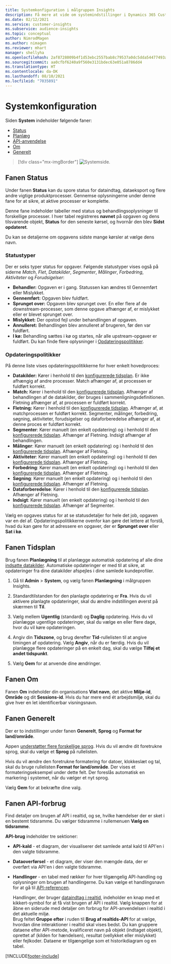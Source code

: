 ```yaml
---
title: Systemkonfiguration i målgruppen Insights
description: Få mere at vide om systemindstillinger i Dynamics 365 Customer Insights-funktionen i målgruppen Insights.
ms.date: 02/12/2021
ms.service: customer-insights
ms.subservice: audience-insights
ms.topic: conceptual
author: NimrodMagen
ms.author: nimagen
ms.reviewer: mhart
manager: shellyha
ms.openlocfilehash: 2af8728009b4f1d53ebc2557bab8c79537a0dc5dda54477493ab1ad16f3f9a8a
ms.sourcegitcommit: aa0cfbf6240a9f560e3131bdec63e051a8786dd4
ms.translationtype: HT
ms.contentlocale: da-DK
ms.lasthandoff: 08/10/2021
ms.locfileid: "7035891"
---
```

# <a name="system-configuration"></a>Systemkonfiguration

Siden **System** indeholder følgende faner:
- [Status](#status-tab)
- [Planlæg](#schedule-tab)
- [API-anvendelse](#api-usage-tab)
- [Om](#about-tab)
- [Generelt](#general-tab)

> [!div class="mx-imgBorder"]
> ![Systemside.](media/system-tabs.png "Systemside")

## <a name="status-tab"></a>Fanen Status

Under fanen **Status** kan du spore status for dataindtag, dataeksport og flere andre vigtige produktprocesser. Gennemse oplysningerne under denne fane for at sikre, at aktive processer er komplette.

Denne fane indeholder tabeller med status og behandlingsoplysninger til forskellige processer. I hver tabel registreres **navnet** på opgaven og dens tilsvarende objekt, **Status** for den seneste kørsel, og hvornår den blev **Sidst opdateret**.

Du kan se detaljerne om opgavens sidste mange kørsler at vælge dens navn.

### <a name="status-types"></a>Statustyper

Der er seks typer status for opgaver. Følgende statustyper vises også på siderne *Match*, *Flet*, *Datakilder*, *Segmenter*, *Målinger*, *Forbedring*, *Aktiviteter* og *Forudsigelser*:

- **Behandler:** Opgaven er i gang. Statussen kan ændres til Gennemført eller Mislykket.
- **Gennemført:** Opgaven blev fuldført.
- **Sprunget over:** Opgaven blev sprunget over. En eller flere af de downstream-processer, som denne opgave afhænger af, er mislykket eller er blevet sprunget over.
- **Mislykket:** Der opstod fejl under behandlingen af opgaven.
- **Annulleret:** Behandlingen blev annulleret af brugeren, før den var fuldført.
- **I kø:** Behandling sættes i kø og startes, når alle upstream-opgaver er fuldført. Du kan finde flere oplysninger i [Opdateringspolitikker](#refresh-policies).

### <a name="refresh-policies"></a>Opdateringspolitikker

På denne liste vises opdateringspolitikkerne for hver enkelt hovedproces:

- **Datakilder:** Kører i henhold til den [konfigurerede tidsplan](#schedule-tab). Er ikke afhængig af andre processer. Match afhænger af, at processen er fuldført korrekt.
- **Match:** Kører i henhold til den [konfigurerede tidsplan](#schedule-tab). Afhænger af behandlingen af de datakilder, der bruges i sammenligningsdefinitionen. Fletning afhænger af, at processen er fuldført korrekt.
- **Fletning:** Kører i henhold til den [konfigurerede tidsplan](#schedule-tab). Afhænger af, at matchprocessen er fuldført korrekt. Segmenter, målinger, forbedring, søgning, aktiviteter, forudsigelser og dataforberedelse afhænger af, at denne proces er fuldført korrekt.
- **Segmenter**: Kører manuelt (en enkelt opdatering) og i henhold til den [konfigurerede tidsplan](#schedule-tab). Afhænger af Fletning. Indsigt afhænger af behandlingen.
- **Målinger**: Kører manuelt (en enkelt opdatering) og i henhold til den [konfigurerede tidsplan](#schedule-tab). Afhænger af Fletning.
- **Aktiviteter**: Kører manuelt (en enkelt opdatering) og i henhold til den [konfigurerede tidsplan](#schedule-tab). Afhænger af Fletning.
- **Forbedring**: Kører manuelt (en enkelt opdatering) og i henhold til den [konfigurerede tidsplan](#schedule-tab). Afhænger af Fletning.
- **Søgning**: Kører manuelt (en enkelt opdatering) og i henhold til den [konfigurerede tidsplan](#schedule-tab). Afhænger af Fletning.
- **Dataforberedelse**: Kører i henhold til den [konfigurerede tidsplan](#schedule-tab). Afhænger af Fletning.
- **Indsigt**: Kører manuelt (en enkelt opdatering) og i henhold til den [konfigurerede tidsplan](#schedule-tab). Afhænger af Segmenter.

Vælg en opgaves status for at se statusdetaljer for hele det job, opgaven var en del af. Opdateringspolitikkerne ovenfor kan gøre det lettere at forstå, hvad du kan gøre for at adressere en opgaver, der er **Sprunget over** eller **Sat i kø**.

## <a name="schedule-tab"></a>Fanen Tidsplan

Brug fanen **Planlægning** til at planlægge automatisk opdatering af alle dine [indsatte datakilder](data-sources.md). Automatiske opdateringer er med til at sikre, at opdateringer fra dine datakilder afspejles i dine samlede kundeprofiler.

1. Gå til **Admin** > **System**, og vælg fanen **Planlægning** i målgruppen Insights.

2. Standardtilstanden for den planlagte opdatering er **Fra**. Hvis du vil aktivere planlagte opdateringer, skal du ændre indstillingen øverst på skærmen til **Til**.

3. Vælg mellem **Ugentlig** (standard) og **Daglig** opdatering. Hvis du vil planlægge ugentlige opdateringer, skal du vælge en eller flere dage, hvor du vil køre opdateringen.

4. Angiv din **Tidszone**, og brug derefter **Tid**-rullelisten til at angive timingen af opdatering. Vælg **Angiv**, når du er færdig. Hvis du vil planlægge flere opdateringer på en enkelt dag, skal du vælge **Tilføj et andet tidspunkt**.

5. Vælg **Gem** for at anvende dine ændringer.

## <a name="about-tab"></a>Fanen Om

Fanen **Om** indeholder din organisations **Vist navn**, det aktive **Miljø-id**, **Område** og dit **Sessions-id**. Hvis du har mere end ét arbejdsmiljø, skal du give hver en let identificerbar visningsnavn.

## <a name="general-tab"></a>Fanen Generelt

Der er to indstillinger under fanen **Generelt**, **Sprog** og **Format for land/område**.

Appen [understøtter flere forskellige sprog](supported-languages.md). Hvis du vil ændre dit foretrukne sprog, skal du vælge et **Sprog** på rullelisten.

Hvis du vil ændre den foretrukne formatering for datoer, klokkeslæt og tal, skal du bruge rullelisten **Format for land/område**. Der vises et formateringseksempel under dette felt. Der foreslås automatisk en markering i systemet, når du vælger et nyt sprog.

Vælg **Gem** for at bekræfte dine valg.

## <a name="api-usage-tab"></a>Fanen API-forbrug

Find detaljer om brugen af API i realtid, og se, hvilke hændelser der er sket i en bestemt tidsramme. Du vælger tidsramme i rullemenuen **Vælg en tidsramme**. 

**API-brug** indeholder tre sektioner: 
- **API-kald** - et diagram, der visualiserer det samlede antal kald til API'en i den valgte tidsramme.

- **Dataoverførsel** - et diagram, der viser den mængde data, der er overført via API'en i den valgte tidsramme.

-  **Handlinger** - en tabel med rækker for hver tilgængelig API-handling og oplysninger om brugen af handlingerne. Du kan vælge et handlingsnavn for at gå til [API-referencen](https://developer.ci.ai.dynamics.com/api-details#api=CustomerInsights&operation=Get-all-instances).

   Handlinger, der bruger [dataindtag i realtid](real-time-data-ingestion.md), indeholder en knap med et kikkert-symbol for at få vist brugen af API i realtid. Vælg knappen for at åbne en siderude med detaljer om forbrug for API-anvendelsen i realtid i det aktuelle miljø.   
   Brug feltet **Gruppe efter** i ruden til **Brug af realtids-API** for at vælge, hvordan dine interaktioner i realtid skal vises bedst. Du kan gruppere dataene efter API-metode, kvalificeret navn på objekt (indtaget objekt), oprettet af (kilden for hændelsen), resultat (vellykket eller mislykket) eller fejlkoder. Dataene er tilgængelige som et historikdiagram og en tabel.


[!INCLUDE[footer-include](../includes/footer-banner.md)]